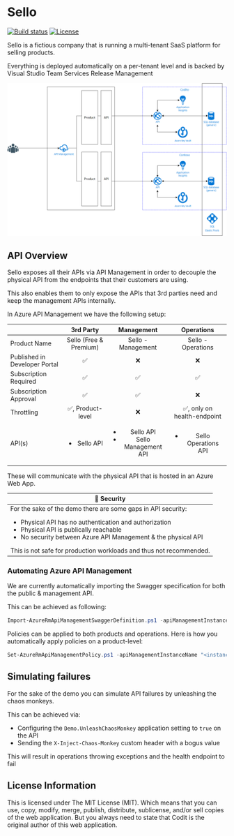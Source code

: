 # Sello

[![Build status](https://ci.appveyor.com/api/projects/status/7s8flv5ebqh6j3vv?svg=true)](https://ci.appveyor.com/project/tomkerkhove/sello-bmhc3) [![License](https://img.shields.io/github/license/mashape/apistatus.svg)](https://github.com/tomkerkhove/sello/blob/master/LICENSE)

Sello is a fictious company that is running a multi-tenant SaaS platform for selling products.

Everything is deployed automatically on a per-tenant level and is backed by Visual Studio Team Services Release Management

![Scenario](./docs/scenario.png)

## API Overview
Sello exposes all their APIs via API Management in order to decouple the physical API from the endpoints that their customers are using.

This also enables them to only expose the APIs that 3rd parties need and keep the management APIs internally.

In Azure API Management we have the following setup:

|                             |**3rd Party**                     |**Management**                                          |**Operations**                             |
|:----------------------------|:--------------------------------:|:------------------------------------------------------:|:-----------------------------------------:|
|Product Name                 |Sello (Free & Premium)            |Sello - Management                                      |Sello - Operations                         |
|Published in Developer Portal|:white_check_mark:                |:x:                                                     |:x:                                        |
|Subscription Required        |:white_check_mark:                |:white_check_mark:                                      |:white_check_mark:                         |
|Subscription Approval        |:white_check_mark:                |:white_check_mark:                                      |:x:                                        |
|Throttling                   |:white_check_mark:, Product-level |:x:                                                     |:white_check_mark:, only on health-endpoint|
|API(s)                       |<ul><li>Sello API</li></ul>       |<ul><li>Sello API</li><li>Sello Management API</li></ul>|<ul><li>Sello Operations API</li></ul>     |

These will communicate with the physical API that is hosted in an Azure Web App.

|:rotating_light: **Security**                                                                        |
|-----------------------------------------------------------------------------------------------------|
| For the sake of the demo there are some gaps in API security:<ul><li>Physical API has no authentication and authorization</li><li>Physical API is publically reachable</li><li>No security between Azure API Management & the physical API</li></ul>This is not safe for production workloads and thus not recommended.|

### Automating Azure API Management
We are currently automatically importing the Swagger specification for both the public & management API.

This can be achieved as following:
```PowerShell
Import-AzureRmApiManagementSwaggerDefinition.ps1 -apiManagementInstanceName "<instance-name>" -resourceGroupName "<resource-group-name>" -swaggerDefinitionPath "<swagger-definition-path>" -apiId "<api-management-api-id>" -apiUrlSuffix "<logical-api-suffix>" -apiUrl "<url-physical-api>" -apiDefaultName "<default-api-name-in-swagger-definition>" -apiName "<desired-logical-api-name>"
```

Policies can be applied to both products and operations.
Here is how you automatically apply policies on a product-level:
```PowerShell
Set-AzureRmApiManagementPolicy.ps1 -apiManagementInstanceName "<instance-name>" -resourceGroupName "<resource-group-name>" -policyDefinitionPath "<policy-definition-path>" -policyType "product" -productId "<api-management-product-id>"
```

## Simulating failures
For the sake of the demo you can simulate API failures by unleashing the chaos monkeys.

This can be achieved via:
- Configuring the `Demo.UnleashChaosMonkey` application setting to `true` on the API
- Sending the `X-Inject-Chaos-Monkey` custom header with a bogus value

This will result in operations throwing exceptions and the health endpoint to fail

## License Information
This is licensed under The MIT License (MIT). Which means that you can use, copy, modify, merge, publish, distribute, sublicense, and/or sell copies of the web application. But you always need to state that Codit is the original author of this web application.
